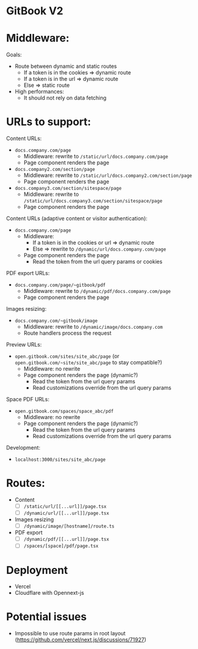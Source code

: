# GitBook V2

# Middleware:

Goals:
- Route between dynamic and static routes
  - If a token is in the cookies => dynamic route
  - If a token is in the url => dynamic route
  - Else => static route
- High performances:
  - It should not rely on data fetching

# URLs to support:

Content URLs:

- `docs.company.com/page`
  - Middleware: rewrite to `/static/url/docs.company.com/page`
  - Page component renders the page
- `docs.company2.com/section/page`
  - Middleware: rewrite to `/static/url/docs.company2.com/section/page`
  - Page component renders the page
- `docs.company3.com/section/sitespace/page`
  - Middleware: rewrite to `/static/url/docs.company3.com/section/sitespace/page`
  - Page component renders the page

Content URLs (adaptive content or visitor authentication):

- `docs.company.com/page`
  - Middleware:
    - If a token is in the cookies or url => dynamic route
    - Else => rewrite to `/dynamic/url/docs.company.com/page`
  - Page component renders the page
    - Read the token from the url query params or cookies


PDF export URLs:

- `docs.company.com/page/~gitbook/pdf`
  - Middleware: rewrite to `/dynamic/pdf/docs.company.com/page`
  - Page component renders the page

Images resizing:

- `docs.company.com/~gitbook/image`
  - Middleware: rewrite to `/dynamic/image/docs.company.com`
  - Route handlers process the request

Preview URLs:

- `open.gitbook.com/sites/site_abc/page` (or `open.gitbook.com/~site/site_abc/page` to stay compatible?)
  - Middleware: no rewrite
  - Page component renders the page (dynamic?)
     - Read the token from the url query params
     - Read customizations override from the url query params


Space PDF URLs:

- `open.gitbook.com/spaces/space_abc/pdf`
  - Middleware: no rewrite
  - Page component renders the page (dynamic?)
     - Read the token from the url query params
     - Read customizations override from the url query params

Development:

- `localhost:3000/sites/site_abc/page`

# Routes:

- Content
    - [ ] `/static/url/[[...url]]/page.tsx`
    - [ ] `/dynamic/url/[[...url]]/page.tsx`
- Images resizing
    - [ ] `/dynamic/image/[hostname]/route.ts`
- PDF export
    - [ ] `/dynamic/pdf/[[...url]]/page.tsx`
    - [ ] `/spaces/[space]/pdf/page.tsx`

# Deployment

- Vercel
- Cloudflare with Opennext-js

# Potential issues

- Impossible to use route params in root layout (https://github.com/vercel/next.js/discussions/71927)

